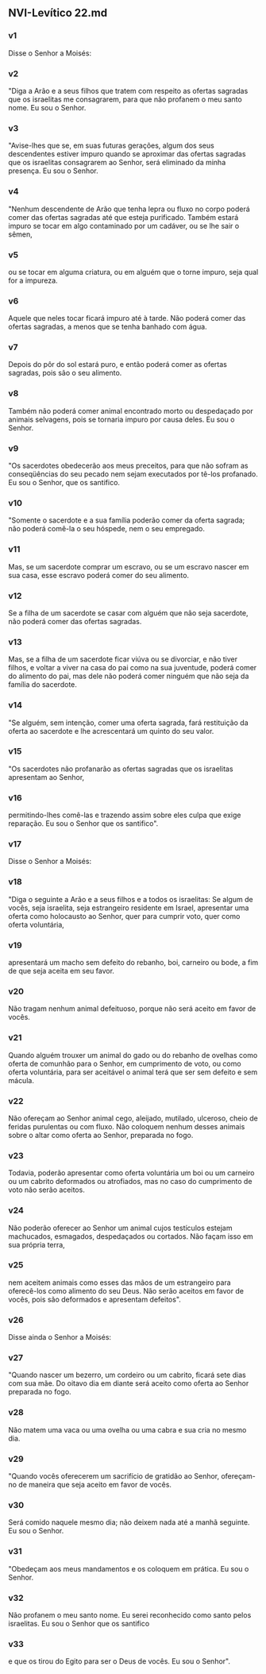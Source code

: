 ## NVI-Levítico 22.md
### v1
 Disse o Senhor a Moisés:
### v2
 "Diga a Arão e a seus filhos que tratem com respeito as ofertas sagradas que os israelitas me consagrarem, para que não profanem o meu santo nome. Eu sou o Senhor.
### v3
 "Avise-lhes que se, em suas futuras gerações, algum dos seus descendentes estiver impuro quando se aproximar das ofertas sagradas que os israelitas consagrarem ao Senhor, será eliminado da minha presença. Eu sou o Senhor.
### v4
 "Nenhum descendente de Arão que tenha lepra ou fluxo no corpo poderá comer das ofertas sagradas até que esteja purificado. Também estará impuro se tocar em algo contaminado por um cadáver, ou se lhe sair o sêmen,
### v5
 ou se tocar em alguma criatura, ou em alguém que o torne impuro, seja qual for a impureza.
### v6
 Aquele que neles tocar ficará impuro até à tarde. Não poderá comer das ofertas sagradas, a menos que se tenha banhado com água.
### v7
 Depois do pôr do sol estará puro, e então poderá comer as ofertas sagradas, pois são o seu alimento.
### v8
 Também não poderá comer animal encontrado morto ou despedaçado por animais selvagens, pois se tornaria impuro por causa deles. Eu sou o Senhor.
### v9
 "Os sacerdotes obedecerão aos meus preceitos, para que não sofram as conseqüências do seu pecado nem sejam executados por tê-los profanado. Eu sou o Senhor, que os santifico.
### v10
 "Somente o sacerdote e a sua família poderão comer da oferta sagrada; não poderá comê-la o seu hóspede, nem o seu empregado.
### v11
 Mas, se um sacerdote comprar um escravo, ou se um escravo nascer em sua casa, esse escravo poderá comer do seu alimento.
### v12
 Se a filha de um sacerdote se casar com alguém que não seja sacerdote, não poderá comer das ofertas sagradas.
### v13
 Mas, se a filha de um sacerdote ficar viúva ou se divorciar, e não tiver filhos, e voltar a viver na casa do pai como na sua juventude, poderá comer do alimento do pai, mas dele não poderá comer ninguém que não seja da família do sacerdote.
### v14
 "Se alguém, sem intenção, comer uma oferta sagrada, fará restituição da oferta ao sacerdote e lhe acrescentará um quinto do seu valor.
### v15
 "Os sacerdotes não profanarão as ofertas sagradas que os israelitas apresentam ao Senhor,
### v16
 permitindo-lhes comê-las e trazendo assim sobre eles culpa que exige reparação. Eu sou o Senhor que os santifico".
### v17
 Disse o Senhor a Moisés:
### v18
 "Diga o seguinte a Arão e a seus filhos e a todos os israelitas: Se algum de vocês, seja israelita, seja estrangeiro residente em Israel, apresentar uma oferta como holocausto ao Senhor, quer para cumprir voto, quer como oferta voluntária,
### v19
 apresentará um macho sem defeito do rebanho, boi, carneiro ou bode, a fim de que seja aceita em seu favor.
### v20
 Não tragam nenhum animal defeituoso, porque não será aceito em favor de vocês.
### v21
 Quando alguém trouxer um animal do gado ou do rebanho de ovelhas como oferta de comunhão para o Senhor, em cumprimento de voto, ou como oferta voluntária, para ser aceitável o animal terá que ser sem defeito e sem mácula.
### v22
 Não ofereçam ao Senhor animal cego, aleijado, mutilado, ulceroso, cheio de feridas purulentas ou com fluxo. Não coloquem nenhum desses animais sobre o altar como oferta ao Senhor, preparada no fogo.
### v23
 Todavia, poderão apresentar como oferta voluntária um boi ou um carneiro ou um cabrito deformados ou atrofiados, mas no caso do cumprimento de voto não serão aceitos.
### v24
 Não poderão oferecer ao Senhor um animal cujos testículos estejam machucados, esmagados, despedaçados ou cortados. Não façam isso em sua própria terra,
### v25
 nem aceitem animais como esses das mãos de um estrangeiro para oferecê-los como alimento do seu Deus. Não serão aceitos em favor de vocês, pois são deformados e apresentam defeitos".
### v26
 Disse ainda o Senhor a Moisés:
### v27
 "Quando nascer um bezerro, um cordeiro ou um cabrito, ficará sete dias com sua mãe. Do oitavo dia em diante será aceito como oferta ao Senhor preparada no fogo.
### v28
 Não matem uma vaca ou uma ovelha ou uma cabra e sua cria no mesmo dia.
### v29
 "Quando vocês oferecerem um sacrifício de gratidão ao Senhor, ofereçam-no de maneira que seja aceito em favor de vocês.
### v30
 Será comido naquele mesmo dia; não deixem nada até a manhã seguinte. Eu sou o Senhor.
### v31
 "Obedeçam aos meus mandamentos e os coloquem em prática. Eu sou o Senhor.
### v32
 Não profanem o meu santo nome. Eu serei reconhecido como santo pelos israelitas. Eu sou o Senhor que os santifico
### v33
 e que os tirou do Egito para ser o Deus de vocês. Eu sou o Senhor".
